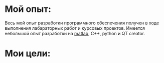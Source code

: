 # Мой опыт:
Весь мой опыт разработки программного обеспечения получен в ходе выполнения лабараторных работ и курсовых проектов. Имеется небольшой опыт разработки на [matlab](https://ru.wikipedia.org/wiki/MATLAB), С++, python и QT creator.
# Мои цели:
